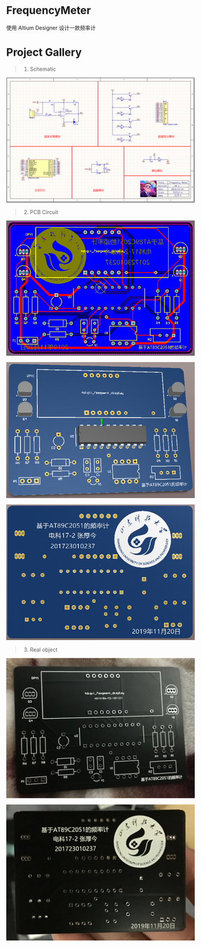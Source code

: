 # FrequencyMeter
使用 Altium Designer 设计一款频率计

# Project Gallery
> 
> 1. Schematic
>

![119_Show_SchDoc](image/119_Show_SchDoc.png)

>
> 2. PCB Circuit
> 

![121_Show_PcbDoc3](image/121_Show_PcbDoc3.png)

![120_Show_PcbDoc1](image/120_Show_PcbDoc1.png)

![122_Show_PcbDoc2](image/122_Show_PcbDoc2.png)

> 
> 3. Real object
> 

![122_Show_PcbDoc2](image/PCB_Front.jpg)

![122_Show_PcbDoc2](image/PCB_Back.jpg)
